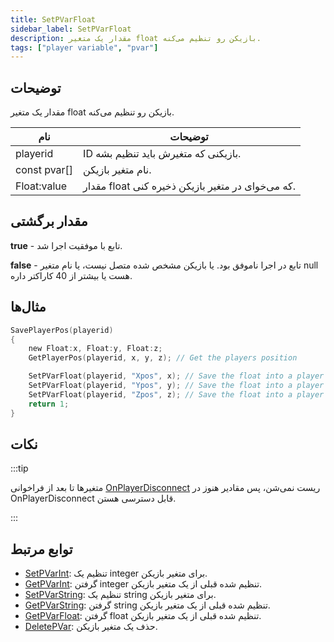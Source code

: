 ```yaml
---
title: SetPVarFloat
sidebar_label: SetPVarFloat
description: مقدار یک متغیر float بازیکن رو تنظیم می‌کنه.
tags: ["player variable", "pvar"]
---
```


## توضیحات

مقدار یک متغیر float بازیکن رو تنظیم می‌کنه.

| نام          | توضیحات                                         |
| ------------ | ----------------------------------------------- |
| playerid     | ID بازیکنی که متغیرش باید تنظیم بشه.           |
| const pvar[] | نام متغیر بازیکن.                               |
| Float:value  | مقدار float که می‌خوای در متغیر بازیکن ذخیره کنی. |

## مقدار برگشتی

**true** - تابع با موفقیت اجرا شد.

**false** - تابع در اجرا ناموفق بود. یا بازیکن مشخص شده متصل نیست، یا نام متغیر null هست یا بیشتر از 40 کاراکتر داره.

## مثال‌ها

```c
SavePlayerPos(playerid)
{
    new Float:x, Float:y, Float:z;
    GetPlayerPos(playerid, x, y, z); // Get the players position

    SetPVarFloat(playerid, "Xpos", x); // Save the float into a player variable
    SetPVarFloat(playerid, "Ypos", y); // Save the float into a player variable
    SetPVarFloat(playerid, "Zpos", z); // Save the float into a player variable
    return 1;
}
```

## نکات

:::tip

متغیرها تا بعد از فراخوانی [OnPlayerDisconnect](../callbacks/OnPlayerDisconnect) ریست نمی‌شن، پس مقادیر هنوز در OnPlayerDisconnect قابل دسترسی هستن.

:::

## توابع مرتبط

- [SetPVarInt](SetPVarInt): تنظیم یک integer برای متغیر بازیکن.
- [GetPVarInt](GetPVarInt): گرفتن integer تنظیم شده قبلی از یک متغیر بازیکن.
- [SetPVarString](SetPVarString): تنظیم یک string برای متغیر بازیکن.
- [GetPVarString](GetPVarString): گرفتن string تنظیم شده قبلی از یک متغیر بازیکن.
- [GetPVarFloat](GetPVarFloat): گرفتن float تنظیم شده قبلی از یک متغیر بازیکن.
- [DeletePVar](DeletePVar): حذف یک متغیر بازیکن.